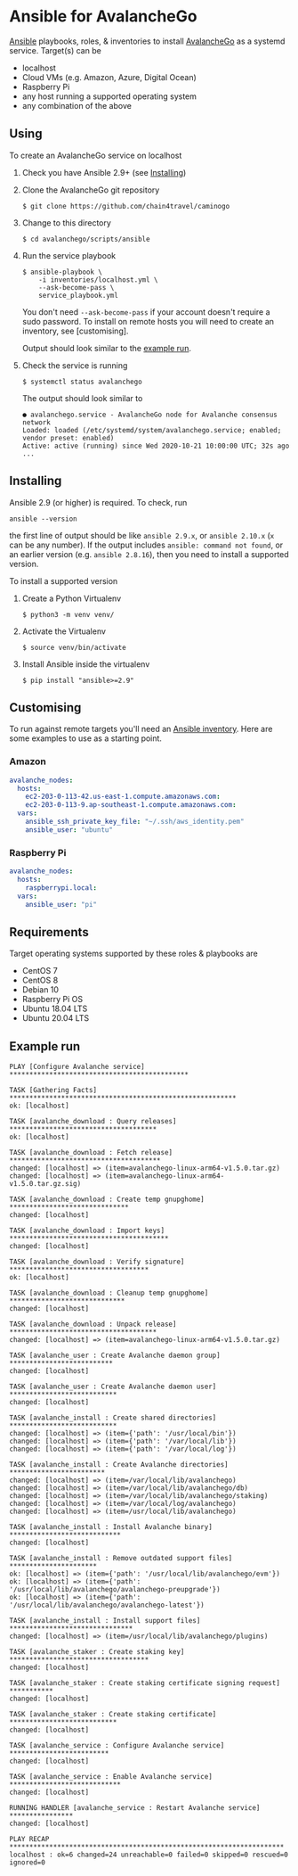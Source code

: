 # Ansible for AvalancheGo

[Ansible](https://ansible.com) playbooks, roles, & inventories to install
[AvalancheGo](https://github.com/chain4travel/caminogo) as a systemd service.
Target(s) can be

- localhost
- Cloud VMs (e.g. Amazon, Azure, Digital Ocean)
- Raspberry Pi
- any host running a supported operating system
- any combination of the above


## Using

To create an AvalancheGo service on localhost

1. Check you have Ansible 2.9+ (see [Installing](#installing))
2. Clone the AvalancheGo git repository
    ```
    $ git clone https://github.com/chain4travel/caminogo
    ```

3. Change to this directory
    ```
    $ cd avalanchego/scripts/ansible
    ```

4. Run the service playbook
    ```
    $ ansible-playbook \
        -i inventories/localhost.yml \
        --ask-become-pass \
        service_playbook.yml
    ```

   You don't need `--ask-become-pass` if your account doesn't require a sudo
   password. To install on remote hosts you will need to create an inventory,
   see [customising].

   Output should look similar to the [example run](#example-run).

5. Check the service is running
    ```
    $ systemctl status avalanchego
    ```

    The output should look similar to
    ```
    ● avalanchego.service - AvalancheGo node for Avalanche consensus network
    Loaded: loaded (/etc/systemd/system/avalanchego.service; enabled; vendor preset: enabled)
    Active: active (running) since Wed 2020-10-21 10:00:00 UTC; 32s ago
    ...
    ```


## Installing

Ansible 2.9 (or higher) is required. To check, run

```
ansible --version
```

the first line of output should be like `ansible 2.9.x`, or `ansible 2.10.x`
(`x` can be any number). If the output includes `ansible: command not found`,
or an earlier version (e.g. `ansible 2.8.16`), then you need to install a
supported version.

To install a supported version

1. Create a Python Virtualenv
    ```
    $ python3 -m venv venv/
    ```

2. Activate the Virtualenv
    ```
    $ source venv/bin/activate
    ```

4. Install Ansible inside the virtualenv
    ```
    $ pip install "ansible>=2.9"
    ```


## Customising

To run against remote targets you'll need an [Ansible inventory](https://docs.ansible.com/ansible/latest/user_guide/intro_inventory.html#inventory-basics-formats-hosts-and-groups).
Here are some examples to use as a starting point.

### Amazon

```yaml
avalanche_nodes:
  hosts:
    ec2-203-0-113-42.us-east-1.compute.amazonaws.com:
    ec2-203-0-113-9.ap-southeast-1.compute.amazonaws.com:
  vars:
    ansible_ssh_private_key_file: "~/.ssh/aws_identity.pem"
    ansible_user: "ubuntu"
```

### Raspberry Pi

```yaml
avalanche_nodes:
  hosts:
    raspberrypi.local:
  vars:
    ansible_user: "pi"
```

## Requirements

Target operating systems supported by these roles & playbooks are

- CentOS 7
- CentOS 8
- Debian 10
- Raspberry Pi OS
- Ubuntu 18.04 LTS
- Ubuntu 20.04 LTS


## Example run

```
PLAY [Configure Avalanche service] *********************************************

TASK [Gathering Facts] *********************************************************
ok: [localhost]

TASK [avalanche_download : Query releases] *************************************
ok: [localhost]

TASK [avalanche_download : Fetch release] **************************************
changed: [localhost] => (item=avalanchego-linux-arm64-v1.5.0.tar.gz)
changed: [localhost] => (item=avalanchego-linux-arm64-v1.5.0.tar.gz.sig)

TASK [avalanche_download : Create temp gnupghome] ******************************
changed: [localhost]

TASK [avalanche_download : Import keys] ****************************************
changed: [localhost]

TASK [avalanche_download : Verify signature] ***********************************
ok: [localhost]

TASK [avalanche_download : Cleanup temp gnupghome] *****************************
changed: [localhost]

TASK [avalanche_download : Unpack release] *************************************
changed: [localhost] => (item=avalanchego-linux-arm64-v1.5.0.tar.gz)

TASK [avalanche_user : Create Avalanche daemon group] **************************
changed: [localhost]

TASK [avalanche_user : Create Avalanche daemon user] ***************************
changed: [localhost]

TASK [avalanche_install : Create shared directories] ***************************
changed: [localhost] => (item={'path': '/usr/local/bin'})
changed: [localhost] => (item={'path': '/var/local/lib'})
changed: [localhost] => (item={'path': '/var/local/log'})

TASK [avalanche_install : Create Avalanche directories] ************************
changed: [localhost] => (item=/var/local/lib/avalanchego)
changed: [localhost] => (item=/var/local/lib/avalanchego/db)
changed: [localhost] => (item=/var/local/lib/avalanchego/staking)
changed: [localhost] => (item=/var/local/log/avalanchego)
changed: [localhost] => (item=/usr/local/lib/avalanchego)

TASK [avalanche_install : Install Avalanche binary] ****************************
changed: [localhost]

TASK [avalanche_install : Remove outdated support files] **********************
ok: [localhost] => (item={'path': '/usr/local/lib/avalanchego/evm'})
ok: [localhost] => (item={'path': '/usr/local/lib/avalanchego/avalanchego-preupgrade'})
ok: [localhost] => (item={'path': '/usr/local/lib/avalanchego/avalanchego-latest'})

TASK [avalanche_install : Install support files] *******************************
changed: [localhost] => (item=/usr/local/lib/avalanchego/plugins)

TASK [avalanche_staker : Create staking key] ***********************************
changed: [localhost]

TASK [avalanche_staker : Create staking certificate signing request] ***********
changed: [localhost]

TASK [avalanche_staker : Create staking certificate] ***************************
changed: [localhost]

TASK [avalanche_service : Configure Avalanche service] *************************
changed: [localhost]

TASK [avalanche_service : Enable Avalanche service] ****************************
changed: [localhost]

RUNNING HANDLER [avalanche_service : Restart Avalanche service] ****************
changed: [localhost]

PLAY RECAP *********************************************************************
localhost : ok=6 changed=24 unreachable=0 failed=0 skipped=0 rescued=0 ignored=0
```
